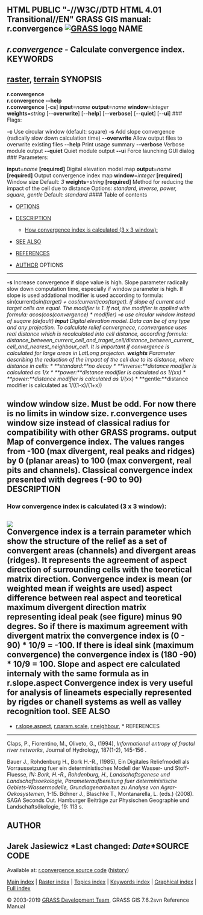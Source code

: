 HTML PUBLIC "-//W3C//DTD HTML 4.01 Transitional//EN"   GRASS GIS manual: r.convergence      [![GRASS logo](grass_logo.png)](index.html)  NAME
----

 ***r.convergence*** - Calculate convergence index. KEYWORDS
--------

 [raster](https://grass.osgeo.org/grass76/manuals/raster.html), [terrain](https://grass.osgeo.org/grass76/manuals/topic_terrain.html) SYNOPSIS
--------

 **r.convergence**  
 **r.convergence --help**  
 **r.convergence** [-**cs**] **input**=*name* **output**=*name* **window**=*integer* **weights**=*string* [--**overwrite**] [--**help**] [--**verbose**] [--**quiet**] [--**ui**]   ### Flags:

  **-c** Use circular window (default: square) **-s** Add slope convergence (radically slow down calculation time) **--overwrite** Allow output files to overwrite existing files **--help** Print usage summary **--verbose** Verbose module output **--quiet** Quiet module output **--ui** Force launching GUI dialog    ### Parameters:

  **input**=*name* **[required]** Digital elevation model map **output**=*name* **[required]** Output convergence index map **window**=*integer* **[required]** Window size Default: *3* **weights**=*string* **[required]** Method for reducing the impact of the cell due to distance Options: *standard, inverse, power, square, gentle* Default: *standard*    #### Table of contents

  * [OPTIONS](#options)
 * [DESCRIPTION](#description) 
	 + [How convergence index is calculated (3 x 3 window):](#how-convergence-index-is-calculated-(3-x-3-window):)
	 
 * [SEE ALSO](#see-also)
 * [REFERENCES](#references)
 * [AUTHOR](#author)
   OPTIONS
-------

  **-s** Increase convergence if slope value is high. Slope parameter radically slow down computation time, especially if window parameter is high. If slope is used addational modifier is used according to formula: sin(current)*sin(target) + cos(current)*cos(target). if slope of current and target cells are equal. The modifier is 1. If not, the modifier is applied with formula: acos(cos(convergence) * modifier)  **-c** use circular window instead of suqare (default) **input** Digital elevation model. Data can be of any type and any projection. To calculate relief convergnece, r.convergence uses real distance which is recalculated into cell distance, according formula:   
distance\_between\_current\_cell\_and\_traget\_cell/distance\_between\_current\_cell\_and\_nearest\_neighbour\_cell. It is important if convergence is calculated for large areas in LatLong projecton.  **weights** Parameter describing the reduction of the impact of the cell due to its distance, where distance in cells:  * **standard:**no decay * **inverse:**distance modifier is calculated as 1/x * **power:**distance modifier is calculated as 1/(x*x) * **power:**distance modifier is calculated as 1/(x*x) * **gentle:**distance modifier is calculated as 1/((1-x)/(1+x)) 




 **window** window size. Must be odd. For now there is no limits in window size. r.convergence uses window size instead of classical radius for compatibility with other GRASS programs. **output** Map of convergence index. The values ranges from -100 (max divergent, real peaks and ridges) by 0 (planar areas) to 100 (max convergent, real pits and channels). Classical convergence index presented with degrees (-90 to 90) DESCRIPTION
-----------

 ### How convergence index is calculated (3 x 3 window):

  ![](conv.png)  
  Convergence index is a terrain parameter which show the structure of the relief as a set of convergent areas (channels) and divergent areas (ridges). It represents the agreement of aspect direction of surrounding cells with the teoretical matrix direction. Convergence index is mean (or weighted mean if weights are used) aspect difference between real aspect and teoretical maximum divergent direction matrix representing ideal peak (see figure) minus 90 degres. So if there is maximum agreement with divergent matrix the convergence index is (0 - 90) * 10/9 = -100. If there is ideal sink (maximum convergence) the convergence index is (180 -90) * 10/9 = 100. Slope and aspect ere calculated internaly with the same formula as in r.slope.aspect Convergence index is very useful for analysis of lineamets especially represented by rigdes or chanell systems as well as valley recognition tool. SEE ALSO
--------

 * [r.slope.aspect](https://grass.osgeo.org/grass76/manuals/r.slope.aspect.html), [r.param.scale](https://grass.osgeo.org/grass76/manuals/r.param.scale.html), [r.neighbour](https://grass.osgeo.org/grass76/manuals/r.neighbour.html), * REFERENCES
----------

  Claps, P., Fiorentino, M., Oliveto, G., (1994), *Informational entropy of fractal river networks*, Journal of Hydrology, 187(1-2), 145-156 .

  Bauer J., Rohdenburg H., Bork H.-R., (1985), Ein Digitales Reliefmodell als Vorraussetzung fuer ein deterministisches Modell der Wasser- und Stoff-Fluesse, *IN: Bork, H.-R., Rohdenburg, H., Landschaftsgenese und Landschaftsoekologie, Parameteraufbereitung fuer deterministische Gebiets-Wassermodelle, Grundlagenarbeiten zu Analyse von Agrar-Oekosystemen*, 1-15.  Böhner J., Blaschke T., Montanarella, L. (eds.) (2008). SAGA Seconds Out. Hamburger Beiträge zur Physischen Geographie und Landschaftsökologie, 19: 113 s.

 AUTHOR
------

 Jarek Jasiewicz  *Last changed: $Date$*SOURCE CODE
-----------

 Available at: [r.convergence source code](https://github.com/OSGeo/grass-addons/tree/master/grass7/raster/r.convergence) ([history](https://github.com/OSGeo/grass-addons/tree/master/grass7/raster/r.convergence))

   [Main index](index.html) | [Raster index](https://grass.osgeo.org/grass76/manuals/raster.html) | [Topics index](https://grass.osgeo.org/grass76/manuals/topics.html) | [Keywords index](https://grass.osgeo.org/grass76/manuals/keywords.html) | [Graphical index](https://grass.osgeo.org/grass76/manuals/graphical_index.html) | [Full index](https://grass.osgeo.org/grass76/manuals/full_index.html) 

  © 2003-2019 [GRASS Development Team](http://grass.osgeo.org), GRASS GIS 7.6.2svn Reference Manual